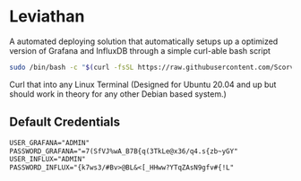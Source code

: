 # Leviathan
A automated deploying solution that automatically setups up a optimized version of Grafana and InfluxDB through a simple curl-able bash script

```bash
sudo /bin/bash -c "$(curl -fsSL https://raw.githubusercontent.com/Scorvia-Solutions/Leviathan/main/leviathan.sh)"
```
Curl that into any Linux Terminal (Designed for Ubuntu 20.04 and up but should work in theory for any other Debian based system.)
## Default Credentials
```apache
USER_GRAFANA="ADMIN"
PASSWORD_GRAFANA="=7(SfVJ%wA_B7B{q(3TkLe@x36/q4.s{zb~yGY"
USER_INFLUX="ADMIN"
PASSWORD_INFLUX="{k7ws3/#Bv>@BL&<[_HHww?YTqZAsN9gfv#{!L"
```
